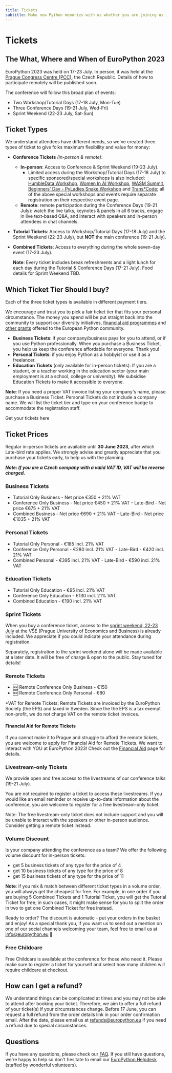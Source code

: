 ```yaml
---
title: Tickets
subtitle: Make new Python memories with us whether you are joining us in Prague or remotely!
---
```

# Tickets

## The What, Where and When of EuroPython 2023

EuroPython 2023 was held on 17-23 July. In person, it was held at
the [Prague Congress Centre (PCC)](https://www.praguecc.cz/en/homepage), the Czech Republic.
Details of how to participate remotely will be published soon.

The conference will follow this broad plan of events:

- Two Workshop/Tutorial Days (17-18 July, Mon-Tue)
- Three Conference Days (19-21 July, Wed-Fri)
- Sprint Weekend (22-23 July, Sat-Sun)

## Ticket Types

We understand attendees have different needs, so we've created three types of
ticket to give folks maximum flexibility and value for money:

- **Conference Tickets** *(in-person & remote)*:
  - **In-person**: Access to Conference & Sprint Weekend (19-23 July).
    - Limited access during the Workshop/Tutorial Days (17-18 July) to specific sponsored/special workshops is also included: [HumbleData Workshop](/humble-data), [Women In AI Workshop](/wai), [WASM Summit](/wasm), [Beginners' Day - PyLadies Snake Workshop](/pyladies-workshop) and [Trans*Code](/trans_code); all of the above special workshops and events require separate registration on their respective event page.
  - **Remote**: remote participation during the Conference Days (19-21 July): watch the live talks, keynotes & panels in all 6 tracks, engage in live text-based Q&A, and interact with speakers and in-person attendees in chat channels.
- **Tutorial Tickets**: Access to Workshop/Tutorial Days (17-18 July) and the
  Sprint Weekend (22-23 July), but **NOT** the main conference (19-21 July).
- **Combined Tickets**: Access to everything during the whole seven-day
  event (17-23 July).

  **Note**: Every ticket includes break refreshments and a light lunch for each day during the Tutorial & Conference Days (17-21 July). Food details for Sprint Weekend TBD.

## Which Ticket Tier Should I buy?

Each of the three ticket types is available in different payment tiers.

We encourage and trust you to pick a fair ticket tier that fits your personal
circumstance. The money you spend will be put straight back into the community
to support our diversity initiatives,
[financial aid programmes](https://ep2023.europython.eu/finaid) and
[other grants](https://www.europython-society.org/grants/)
offered to the European Python community.

- **Business Tickets**: if your company/business pays for you to attend, or if you use Python professionally. When you purchase a Business Ticket, you help us keep the conference affordable for everyone. Thank you!
- **Personal Tickets**: if you enjoy Python as a hobbyist or use it as a freelancer.
- **Education Tickets** (only available for in-person tickets): If you are a student, or a teacher working in the education sector (your main employment is at a school, college or university). We subsidise Education Tickets to make it accessible to everyone.

**Note**: If you need a proper VAT invoice listing your company's name, please
purchase a Business Ticket. Personal Tickets do not include a company name. We
will list the ticket tier and type on your conference badge to accommodate the
registration staff.

<ButtonLink href="https://tickets.europython.eu/">Get your tickets here</ButtonLink>

## Ticket Prices

Regular in-person tickets are available until **30 June 2023**, after which Late-bird rate applies. We strongly advise and greatly appreciate that you purchase your tickets early, to help us with the planning.

***Note: If you are a Czech company with a valid VAT ID, VAT will be reverse charged.***


### Business Tickets

- Tutorial Only Business - Net price €350 + 21% VAT
- Conference Only Business - Net price €450 + 21% VAT
      - Late-Bird - Net price €675 + 21% VAT
- Combined Business - Net price €690 + 21% VAT
      - Late-Bird - Net price €1035 + 21% VAT


### Personal Tickets

- Tutorial Only Personal - €185 incl. 21% VAT
- Conference Only Personal - €280 incl. 21% VAT
      - Late-Bird - €420 incl. 21% VAT
- Combined Personal - €395 incl. 21% VAT
      - Late-Bird - €590 incl. 21% VAT

### Education Tickets

- Tutorial Only Education - €95 incl. 21% VAT
- Conference Only Education - €130 incl. 21% VAT
- Combined Education - €190 incl. 21% VAT

### Sprint Tickets
When you buy a conference ticket, access to the [sprint weekend, 22-23 July](/sprints) at the  VŠE (Prague University of Economics and Business) is already included. We appreciate if you could indicate your attendance during registration.

Separately, registration to the sprint weekend alone will be made available at a later date. It will be free of charge & open to the public. Stay tuned for details!

### Remote Tickets
- 🆕 Remote Conference Only Business - €150
- 🆕 Remote Conference Only Personal - €80

*VAT for Remote Tickets: Remote Tickets are invoiced by the EuroPython Society (the EPS) and taxed in Sweden. Since the the EPS is a tax exempt non-profit, we do not charge VAT on the remote ticket invoices.

#### Financial Aid for Remote Tickets
If you cannot make it to Prague and struggle to afford the remote tickets, you are welcome to apply for Financial Aid for Remote Tickets. We want to interact with YOU at EuroPython 2023! Check out the [Financial Aid](/finaid) page for details.

### Livestream-only Tickets
We provide open and free access to the livestreams of our conference talks (19-21 July).

You are not required to register a ticket to access these livestreams. If you would like an email reminder or receive up-to-date information about the conference, you are welcome to register for a free livestream-only ticket.

Note: The free livestream-only ticket does not include support and you will be unable to interact with the speakers or other in-person audience. Consider getting a remote ticket instead.

### Volume Discount

 Is your company attending the conference as a team? We offer the following volume discount for in-person tickets:

  - get 5 business tickets of any type for the price of 4
  - get 10 business tickets of any type for the price of 8
  - get 15 business tickets of any type for the price of 11

 **Note**: if you mix & match between different ticket types in a volume order, you will always get the cheapest for free. For example, in one order if you are buying 5 Combined Tickets and 1 Tutorial Ticket, you will get the Tutorial Ticket for free; in such cases, it might make sense for you to split the order in two to get one Combined Ticket for free instead.

Ready to order? The discount is automatic - put your orders in the basket and enjoy! As a special thank you, if you want us to send out a mention on one of our social channels welcoming your team, feel free to email us at [info@europython.eu](mailto:info@europython.eu) 👐


### Free Childcare

Free Childcare is available at the conference for those who need it. Please make sure to register a ticket for yourself and select how many children will require childcare at checkout.


<!-- ### Online Tickets

To be announced later.

[Subscribe to our newsletter](https://blog.europython.eu/#/portal/signup) to
keep in the know! -->

## How can I get a refund?
We understand things can be complicated at times and you may not be able to attend after booking your ticket. Therefore, we aim to offer a full refund of your ticket(s) if your circumstances change. Before 17 June, you can request a full refund from the order details link in your order confirmation email. After the date, please email us at [refunds@europython.eu](mailto:refunds@europython.eu) if you need a refund due to special circumstances.

## Questions
If you have any questions, please check our [FAQ](/faq). If you still have questions, we're happy to help so don't hesitate to email our [EuroPython Helpdesk](mailto:helpdesk@europython.eu) (staffed by wonderful
volunteers).
